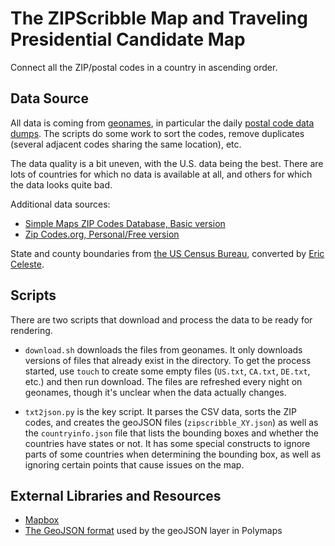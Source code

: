 # The ZIPScribble Map and Traveling Presidential Candidate Map

Connect all the ZIP/postal codes in a country in ascending order.

## Data Source

All data is coming from [geonames](http://geonames.org), in particular the daily [postal code data dumps](http://download.geonames.org/export/zip/). The scripts do some work to sort the codes, remove duplicates (several adjacent codes sharing the same location), etc.

The data quality is a bit uneven, with the U.S. data being the best. There are lots of countries for which no data is available at all, and others for which the data looks quite bad.

Additional data sources:
- [Simple Maps ZIP Codes Database, Basic version](https://simplemaps.com/data/us-zips)
- [Zip Codes.org, Personal/Free version](https://www.unitedstateszipcodes.org/zip-code-database/)

State and county boundaries from [the US Census Bureau](https://www.census.gov/geographies/mapping-files/time-series/geo/carto-boundary-file.html), converted by
[Eric Celeste](https://eric.clst.org/tech/usgeojson/).

## Scripts

There are two scripts that download and process the data to be ready for rendering.

* `download.sh` downloads the files from geonames. It only downloads versions of files that already exist in the directory. To get the process started, use `touch` to create some empty files (`US.txt`, `CA.txt`, `DE.txt`, etc.) and then run download. The files are refreshed every night on geonames, though it's unclear when the data actually changes.

* `txt2json.py` is the key script. It parses the CSV data, sorts the ZIP codes, and creates the geoJSON files (`zipscribble_XY.json`) as well as the `countryinfo.json` file that lists the bounding boxes and whether the countries have states or not. It has some special constructs to ignore parts of some countries when determining the bounding box, as well as ignoring certain points that cause issues on the map.


## External Libraries and Resources

* [Mapbox](https://www.mapbox.com/)
* [The GeoJSON format](http://geojson.org/) used by the geoJSON layer in Polymaps